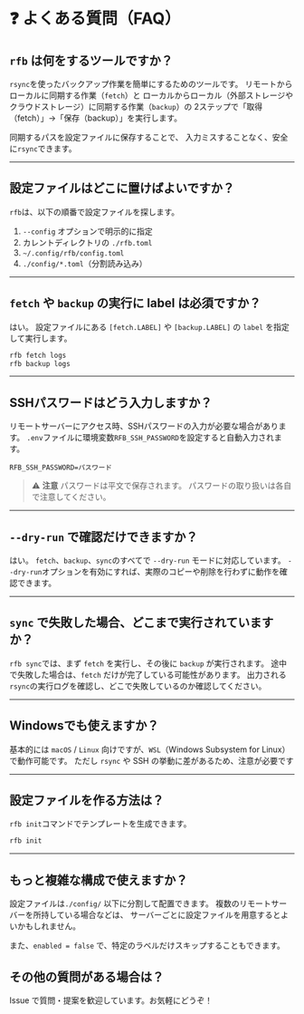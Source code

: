 # ❓ よくある質問（FAQ）

## `rfb` は何をするツールですか？

`rsync`を使ったバックアップ作業を簡単にするためのツールです。
リモートからローカルに同期する作業（`fetch`）と
ローカルからローカル（外部ストレージやクラウドストレージ）に同期する作業（`backup`）の
2ステップで「取得（fetch）」→「保存（backup）」を実行します。

同期するパスを設定ファイルに保存することで、
入力ミスすることなく、安全に`rsync`できます。

---

## 設定ファイルはどこに置けばよいですか？

`rfb`は、以下の順番で設定ファイルを探します。

1. `--config` オプションで明示的に指定
2. カレントディレクトリの `./rfb.toml`
3. `~/.config/rfb/config.toml`
4. `./config/*.toml`（分割読み込み）

---

## `fetch` や `backup` の実行に label は必須ですか？

はい。
設定ファイルにある `[fetch.LABEL]` や `[backup.LABEL]` の `label` を指定して実行します。

```bash
rfb fetch logs
rfb backup logs
```

---

## SSHパスワードはどう入力しますか？

リモートサーバーにアクセス時、SSHパスワードの入力が必要な場合があります。
`.env`ファイルに環境変数`RFB_SSH_PASSWORD`を設定すると自動入力されます。

```env
RFB_SSH_PASSWORD=パスワード
```

> ⚠️ **注意**
> パスワードは平文で保存されます。
> パスワードの取り扱いは各自で注意してください。

---

## `--dry-run` で確認だけできますか？

はい。
`fetch`、`backup`、`sync`のすべてで `--dry-run` モードに対応しています。
`--dry-run`オプションを有効にすれば、実際のコピーや削除を行わずに動作を確認できます。

---

## `sync` で失敗した場合、どこまで実行されていますか？

`rfb sync`では、まず `fetch` を実行し、その後に `backup` が実行されます。
途中で失敗した場合は、`fetch` だけが完了している可能性があります。
出力される`rsync`の実行ログを確認し、どこで失敗しているのか確認してください。

---

## Windowsでも使えますか？

基本的には `macOS` / `Linux` 向けですが、`WSL`（Windows Subsystem for Linux）で動作可能です。
ただし `rsync` や SSH の挙動に差があるため、注意が必要です


---

## 設定ファイルを作る方法は？

`rfb init`コマンドでテンプレートを生成できます。

```js
rfb init
```

---

## もっと複雑な構成で使えますか？

設定ファイルは`./config/` 以下に分割して配置できます。
複数のリモートサーバーを所持している場合などは、
サーバーごとに設定ファイルを用意するとよいかもしれません。

また、`enabled = false` で、特定のラベルだけスキップすることもできます。

## その他の質問がある場合は？

Issue で質問・提案を歓迎しています。お気軽にどうぞ！
